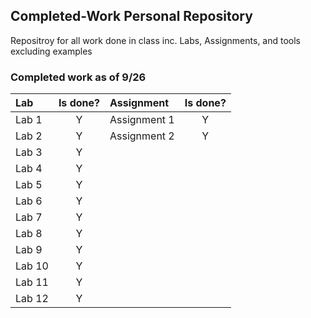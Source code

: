 <h2>Completed-Work Personal Repository</h2>

Repositroy for all work done in class inc.
Labs, Assignments, and tools excluding examples

<h3>Completed work as of 9/26</h3>

| Lab    | Is done? | Assignment   | Is done? |
| :----- | :------: | :----------  | :-------:|
| Lab 1  |     Y    | Assignment 1 |     Y    |
| Lab 2  |     Y    | Assignment 2 |     Y    |
| Lab 3  |     Y    |
| Lab 4  |     Y    |
| Lab 5  |     Y    |
| Lab 6  |     Y    |
| Lab 7  |     Y    | 
| Lab 8  |     Y    |
| Lab 9  |     Y    |
| Lab 10 |     Y    |
| Lab 11 |     Y    |
| Lab 12 |     Y    | 
